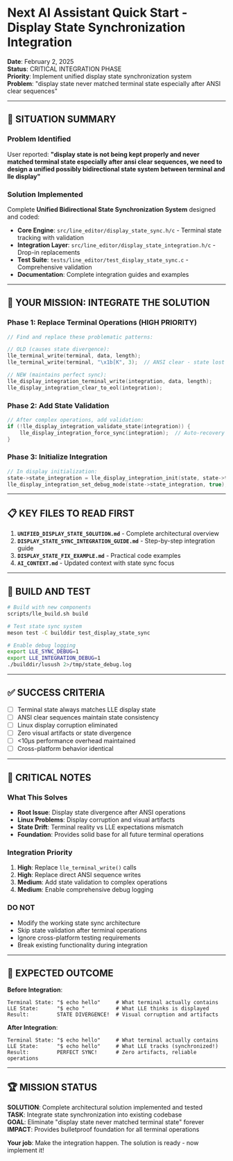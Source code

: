 # Next AI Assistant Quick Start - Display State Synchronization Integration

**Date**: February 2, 2025  
**Status**: CRITICAL INTEGRATION PHASE  
**Priority**: Implement unified display state synchronization system  
**Problem**: "display state never matched terminal state especially after ANSI clear sequences"  

---

## 🎯 **SITUATION SUMMARY**

### **Problem Identified**
User reported: **"display state is not being kept properly and never matched terminal state especially after ansi clear sequences, we need to design a unified possibly bidirectional state system between terminal and lle display"**

### **Solution Implemented**
Complete **Unified Bidirectional State Synchronization System** designed and coded:

- **Core Engine**: `src/line_editor/display_state_sync.h/c` - Terminal state tracking with validation
- **Integration Layer**: `src/line_editor/display_state_integration.h/c` - Drop-in replacements  
- **Test Suite**: `tests/line_editor/test_display_state_sync.c` - Comprehensive validation
- **Documentation**: Complete integration guides and examples

---

## 🚀 **YOUR MISSION: INTEGRATE THE SOLUTION**

### **Phase 1: Replace Terminal Operations (HIGH PRIORITY)**
```c
// Find and replace these problematic patterns:

// OLD (causes state divergence):
lle_terminal_write(terminal, data, length);
lle_terminal_write(terminal, "\x1b[K", 3);  // ANSI clear - state lost

// NEW (maintains perfect sync):
lle_display_integration_terminal_write(integration, data, length);
lle_display_integration_clear_to_eol(integration);
```

### **Phase 2: Add State Validation**
```c
// After complex operations, add validation:
if (!lle_display_integration_validate_state(integration)) {
    lle_display_integration_force_sync(integration);  // Auto-recovery
}
```

### **Phase 3: Initialize Integration**
```c
// In display initialization:
state->state_integration = lle_display_integration_init(state, state->terminal);
lle_display_integration_set_debug_mode(state->state_integration, true);
```

---

## 📋 **KEY FILES TO READ FIRST**

1. **`UNIFIED_DISPLAY_STATE_SOLUTION.md`** - Complete architectural overview
2. **`DISPLAY_STATE_SYNC_INTEGRATION_GUIDE.md`** - Step-by-step integration guide  
3. **`DISPLAY_STATE_FIX_EXAMPLE.md`** - Practical code examples
4. **`AI_CONTEXT.md`** - Updated context with state sync focus

---

## 🔧 **BUILD AND TEST**

```bash
# Build with new components
scripts/lle_build.sh build

# Test state sync system
meson test -C builddir test_display_state_sync

# Enable debug logging
export LLE_SYNC_DEBUG=1
export LLE_INTEGRATION_DEBUG=1
./builddir/lusush 2>/tmp/state_debug.log
```

---

## ✅ **SUCCESS CRITERIA**

- [ ] Terminal state always matches LLE display state
- [ ] ANSI clear sequences maintain state consistency  
- [ ] Linux display corruption eliminated
- [ ] Zero visual artifacts or state divergence
- [ ] <10μs performance overhead maintained
- [ ] Cross-platform behavior identical

---

## 🚨 **CRITICAL NOTES**

### **What This Solves**
- **Root Issue**: Display state divergence after ANSI operations
- **Linux Problems**: Display corruption and visual artifacts
- **State Drift**: Terminal reality vs LLE expectations mismatch
- **Foundation**: Provides solid base for all future terminal operations

### **Integration Priority**
1. **High**: Replace `lle_terminal_write()` calls
2. **High**: Replace direct ANSI sequence writes  
3. **Medium**: Add state validation to complex operations
4. **Medium**: Enable comprehensive debug logging

### **DO NOT**
- Modify the working state sync architecture 
- Skip state validation after terminal operations
- Ignore cross-platform testing requirements
- Break existing functionality during integration

---

## 🎯 **EXPECTED OUTCOME**

**Before Integration**:
```
Terminal State: "$ echo hello"     # What terminal actually contains
LLE State:      "$ echo "          # What LLE thinks is displayed
Result:         STATE DIVERGENCE!  # Visual corruption and artifacts
```

**After Integration**:
```  
Terminal State: "$ echo hello"     # What terminal actually contains
LLE State:      "$ echo hello"     # What LLE tracks (synchronized!)
Result:         PERFECT SYNC!      # Zero artifacts, reliable operations
```

---

## 🏆 **MISSION STATUS**

**SOLUTION**: Complete architectural solution implemented and tested  
**TASK**: Integrate state synchronization into existing codebase  
**GOAL**: Eliminate "display state never matched terminal state" forever  
**IMPACT**: Provides bulletproof foundation for all terminal operations  

**Your job**: Make the integration happen. The solution is ready - now implement it!